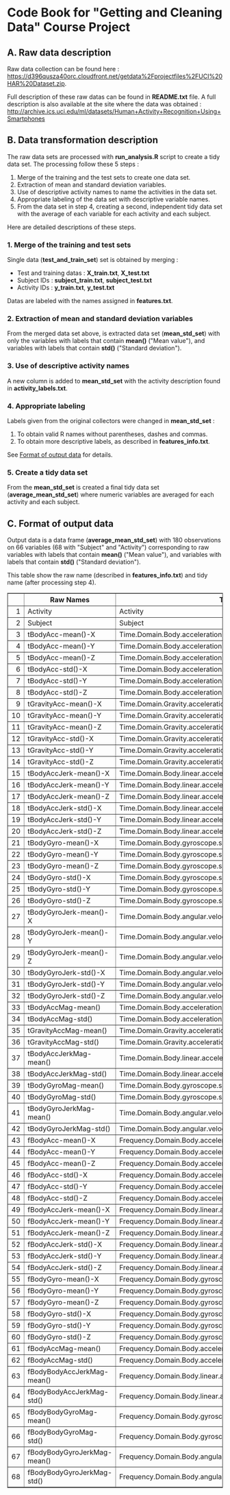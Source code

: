 # Code Book for "Getting and Cleaning Data" Course Project

## A. Raw data description

Raw data collection can be found here : <https://d396qusza40orc.cloudfront.net/getdata%2Fprojectfiles%2FUCI%20HAR%20Dataset.zip>.

Full description of these raw datas can be found in __README.txt__ file.
A full description is also available at the site where the data was obtained :
<http://archive.ics.uci.edu/ml/datasets/Human+Activity+Recognition+Using+Smartphones> 

## B. Data transformation description

The raw data sets are processed with __run_analysis.R__ script to create a tidy data set.
The processing follow these 5 steps :

1. Merge of the training and the test sets to create one data set.
2. Extraction of mean and standard deviation variables.
3. Use of descriptive activity names to name the activities in the data set.
4. Appropriate labeling of the data set with descriptive variable names. 
5. From the data set in step 4, creating a second, independent tidy data set with the average of each variable for each activity and each subject.

Here are detailed descriptions of these steps.

### 1. Merge of the training and test sets

Single data (**test_and_train_set**) set is obtained by merging :

* Test and training datas : __X_train.txt__, __X_test.txt__
* Subject IDs : __subject_train.txt__, __subject_test.txt__
* Activity IDs : __y_train.txt__, __y_test.txt__

Datas are labeled with the names assigned in __features.txt__.

### 2. Extraction of mean and standard deviation variables

From the merged data set above, is extracted data set (**mean_std_set**) with only the
variables with labels that contain **mean()** ("Mean value"), and variables with labels that contain **std()** ("Standard deviation").

### 3. Use of descriptive activity names

A new column is added to **mean_std_set** with the activity description found in __activity_labels.txt__.

### 4. Appropriate labeling

Labels given from the original collectors were changed in **mean_std_set** :

1. To obtain valid R names without parentheses, dashes and commas.
2. To obtain more descriptive labels, as described in __features_info.txt__.

See [Format of output data](#c-format-of-output-data) for details.

### 5. Create a tidy data set

From the **mean_std_set** is created a final tidy data set (**average_mean_std_set**) where numeric variables are averaged for each activity and each subject.

## C. Format of output data

Output data is a data frame (**average_mean_std_set**) with 180 observations on 66 variables (68 with "Subject" and "Activity") corresponding to raw variables with labels that contain **mean()** ("Mean value"), and variables with labels that contain **std()** ("Standard deviation").

This table show the raw name (described in __features_info.txt__) and tidy name (after processing step 4).

<table border=1>
<tr> <th>  </th> <th> Raw Names </th> <th> Tidy Names </th>  </tr>
  <tr> <td align="right"> 1 </td> <td> Activity </td> <td> Activity </td> </tr>
  <tr> <td align="right"> 2 </td> <td> Subject </td> <td> Subject </td> </tr>
  <tr> <td align="right"> 3 </td> <td> tBodyAcc-mean()-X </td> <td> Time.Domain.Body.acceleration.signal.Mean.value.X </td> </tr>
  <tr> <td align="right"> 4 </td> <td> tBodyAcc-mean()-Y </td> <td> Time.Domain.Body.acceleration.signal.Mean.value.Y </td> </tr>
  <tr> <td align="right"> 5 </td> <td> tBodyAcc-mean()-Z </td> <td> Time.Domain.Body.acceleration.signal.Mean.value.Z </td> </tr>
  <tr> <td align="right"> 6 </td> <td> tBodyAcc-std()-X </td> <td> Time.Domain.Body.acceleration.signal.Standard.deviation.X </td> </tr>
  <tr> <td align="right"> 7 </td> <td> tBodyAcc-std()-Y </td> <td> Time.Domain.Body.acceleration.signal.Standard.deviation.Y </td> </tr>
  <tr> <td align="right"> 8 </td> <td> tBodyAcc-std()-Z </td> <td> Time.Domain.Body.acceleration.signal.Standard.deviation.Z </td> </tr>
  <tr> <td align="right"> 9 </td> <td> tGravityAcc-mean()-X </td> <td> Time.Domain.Gravity.acceleration.signal.Mean.value.X </td> </tr>
  <tr> <td align="right"> 10 </td> <td> tGravityAcc-mean()-Y </td> <td> Time.Domain.Gravity.acceleration.signal.Mean.value.Y </td> </tr>
  <tr> <td align="right"> 11 </td> <td> tGravityAcc-mean()-Z </td> <td> Time.Domain.Gravity.acceleration.signal.Mean.value.Z </td> </tr>
  <tr> <td align="right"> 12 </td> <td> tGravityAcc-std()-X </td> <td> Time.Domain.Gravity.acceleration.signal.Standard.deviation.X </td> </tr>
  <tr> <td align="right"> 13 </td> <td> tGravityAcc-std()-Y </td> <td> Time.Domain.Gravity.acceleration.signal.Standard.deviation.Y </td> </tr>
  <tr> <td align="right"> 14 </td> <td> tGravityAcc-std()-Z </td> <td> Time.Domain.Gravity.acceleration.signal.Standard.deviation.Z </td> </tr>
  <tr> <td align="right"> 15 </td> <td> tBodyAccJerk-mean()-X </td> <td> Time.Domain.Body.linear.acceleration.Mean.value.X </td> </tr>
  <tr> <td align="right"> 16 </td> <td> tBodyAccJerk-mean()-Y </td> <td> Time.Domain.Body.linear.acceleration.Mean.value.Y </td> </tr>
  <tr> <td align="right"> 17 </td> <td> tBodyAccJerk-mean()-Z </td> <td> Time.Domain.Body.linear.acceleration.Mean.value.Z </td> </tr>
  <tr> <td align="right"> 18 </td> <td> tBodyAccJerk-std()-X </td> <td> Time.Domain.Body.linear.acceleration.Standard.deviation.X </td> </tr>
  <tr> <td align="right"> 19 </td> <td> tBodyAccJerk-std()-Y </td> <td> Time.Domain.Body.linear.acceleration.Standard.deviation.Y </td> </tr>
  <tr> <td align="right"> 20 </td> <td> tBodyAccJerk-std()-Z </td> <td> Time.Domain.Body.linear.acceleration.Standard.deviation.Z </td> </tr>
  <tr> <td align="right"> 21 </td> <td> tBodyGyro-mean()-X </td> <td> Time.Domain.Body.gyroscope.signal.Mean.value.X </td> </tr>
  <tr> <td align="right"> 22 </td> <td> tBodyGyro-mean()-Y </td> <td> Time.Domain.Body.gyroscope.signal.Mean.value.Y </td> </tr>
  <tr> <td align="right"> 23 </td> <td> tBodyGyro-mean()-Z </td> <td> Time.Domain.Body.gyroscope.signal.Mean.value.Z </td> </tr>
  <tr> <td align="right"> 24 </td> <td> tBodyGyro-std()-X </td> <td> Time.Domain.Body.gyroscope.signal.Standard.deviation.X </td> </tr>
  <tr> <td align="right"> 25 </td> <td> tBodyGyro-std()-Y </td> <td> Time.Domain.Body.gyroscope.signal.Standard.deviation.Y </td> </tr>
  <tr> <td align="right"> 26 </td> <td> tBodyGyro-std()-Z </td> <td> Time.Domain.Body.gyroscope.signal.Standard.deviation.Z </td> </tr>
  <tr> <td align="right"> 27 </td> <td> tBodyGyroJerk-mean()-X </td> <td> Time.Domain.Body.angular.velocity.Mean.value.X </td> </tr>
  <tr> <td align="right"> 28 </td> <td> tBodyGyroJerk-mean()-Y </td> <td> Time.Domain.Body.angular.velocity.Mean.value.Y </td> </tr>
  <tr> <td align="right"> 29 </td> <td> tBodyGyroJerk-mean()-Z </td> <td> Time.Domain.Body.angular.velocity.Mean.value.Z </td> </tr>
  <tr> <td align="right"> 30 </td> <td> tBodyGyroJerk-std()-X </td> <td> Time.Domain.Body.angular.velocity.Standard.deviation.X </td> </tr>
  <tr> <td align="right"> 31 </td> <td> tBodyGyroJerk-std()-Y </td> <td> Time.Domain.Body.angular.velocity.Standard.deviation.Y </td> </tr>
  <tr> <td align="right"> 32 </td> <td> tBodyGyroJerk-std()-Z </td> <td> Time.Domain.Body.angular.velocity.Standard.deviation.Z </td> </tr>
  <tr> <td align="right"> 33 </td> <td> tBodyAccMag-mean() </td> <td> Time.Domain.Body.acceleration.signal.Magnitude.Mean.value </td> </tr>
  <tr> <td align="right"> 34 </td> <td> tBodyAccMag-std() </td> <td> Time.Domain.Body.acceleration.signal.Magnitude.Standard.deviation </td> </tr>
  <tr> <td align="right"> 35 </td> <td> tGravityAccMag-mean() </td> <td> Time.Domain.Gravity.acceleration.signal.Magnitude.Mean.value </td> </tr>
  <tr> <td align="right"> 36 </td> <td> tGravityAccMag-std() </td> <td> Time.Domain.Gravity.acceleration.signal.Magnitude.Standard.deviation </td> </tr>
  <tr> <td align="right"> 37 </td> <td> tBodyAccJerkMag-mean() </td> <td> Time.Domain.Body.linear.acceleration.Magnitude.Mean.value </td> </tr>
  <tr> <td align="right"> 38 </td> <td> tBodyAccJerkMag-std() </td> <td> Time.Domain.Body.linear.acceleration.Magnitude.Standard.deviation </td> </tr>
  <tr> <td align="right"> 39 </td> <td> tBodyGyroMag-mean() </td> <td> Time.Domain.Body.gyroscope.signal.Magnitude.Mean.value </td> </tr>
  <tr> <td align="right"> 40 </td> <td> tBodyGyroMag-std() </td> <td> Time.Domain.Body.gyroscope.signal.Magnitude.Standard.deviation </td> </tr>
  <tr> <td align="right"> 41 </td> <td> tBodyGyroJerkMag-mean() </td> <td> Time.Domain.Body.angular.velocity.Magnitude.Mean.value </td> </tr>
  <tr> <td align="right"> 42 </td> <td> tBodyGyroJerkMag-std() </td> <td> Time.Domain.Body.angular.velocity.Magnitude.Standard.deviation </td> </tr>
  <tr> <td align="right"> 43 </td> <td> fBodyAcc-mean()-X </td> <td> Frequency.Domain.Body.acceleration.signal.Mean.value.X </td> </tr>
  <tr> <td align="right"> 44 </td> <td> fBodyAcc-mean()-Y </td> <td> Frequency.Domain.Body.acceleration.signal.Mean.value.Y </td> </tr>
  <tr> <td align="right"> 45 </td> <td> fBodyAcc-mean()-Z </td> <td> Frequency.Domain.Body.acceleration.signal.Mean.value.Z </td> </tr>
  <tr> <td align="right"> 46 </td> <td> fBodyAcc-std()-X </td> <td> Frequency.Domain.Body.acceleration.signal.Standard.deviation.X </td> </tr>
  <tr> <td align="right"> 47 </td> <td> fBodyAcc-std()-Y </td> <td> Frequency.Domain.Body.acceleration.signal.Standard.deviation.Y </td> </tr>
  <tr> <td align="right"> 48 </td> <td> fBodyAcc-std()-Z </td> <td> Frequency.Domain.Body.acceleration.signal.Standard.deviation.Z </td> </tr>
  <tr> <td align="right"> 49 </td> <td> fBodyAccJerk-mean()-X </td> <td> Frequency.Domain.Body.linear.acceleration.Mean.value.X </td> </tr>
  <tr> <td align="right"> 50 </td> <td> fBodyAccJerk-mean()-Y </td> <td> Frequency.Domain.Body.linear.acceleration.Mean.value.Y </td> </tr>
  <tr> <td align="right"> 51 </td> <td> fBodyAccJerk-mean()-Z </td> <td> Frequency.Domain.Body.linear.acceleration.Mean.value.Z </td> </tr>
  <tr> <td align="right"> 52 </td> <td> fBodyAccJerk-std()-X </td> <td> Frequency.Domain.Body.linear.acceleration.Standard.deviation.X </td> </tr>
  <tr> <td align="right"> 53 </td> <td> fBodyAccJerk-std()-Y </td> <td> Frequency.Domain.Body.linear.acceleration.Standard.deviation.Y </td> </tr>
  <tr> <td align="right"> 54 </td> <td> fBodyAccJerk-std()-Z </td> <td> Frequency.Domain.Body.linear.acceleration.Standard.deviation.Z </td> </tr>
  <tr> <td align="right"> 55 </td> <td> fBodyGyro-mean()-X </td> <td> Frequency.Domain.Body.gyroscope.signal.Mean.value.X </td> </tr>
  <tr> <td align="right"> 56 </td> <td> fBodyGyro-mean()-Y </td> <td> Frequency.Domain.Body.gyroscope.signal.Mean.value.Y </td> </tr>
  <tr> <td align="right"> 57 </td> <td> fBodyGyro-mean()-Z </td> <td> Frequency.Domain.Body.gyroscope.signal.Mean.value.Z </td> </tr>
  <tr> <td align="right"> 58 </td> <td> fBodyGyro-std()-X </td> <td> Frequency.Domain.Body.gyroscope.signal.Standard.deviation.X </td> </tr>
  <tr> <td align="right"> 59 </td> <td> fBodyGyro-std()-Y </td> <td> Frequency.Domain.Body.gyroscope.signal.Standard.deviation.Y </td> </tr>
  <tr> <td align="right"> 60 </td> <td> fBodyGyro-std()-Z </td> <td> Frequency.Domain.Body.gyroscope.signal.Standard.deviation.Z </td> </tr>
  <tr> <td align="right"> 61 </td> <td> fBodyAccMag-mean() </td> <td> Frequency.Domain.Body.acceleration.signal.Magnitude.Mean.value </td> </tr>
  <tr> <td align="right"> 62 </td> <td> fBodyAccMag-std() </td> <td> Frequency.Domain.Body.acceleration.signal.Magnitude.Standard.deviation </td> </tr>
  <tr> <td align="right"> 63 </td> <td> fBodyBodyAccJerkMag-mean() </td> <td> Frequency.Domain.Body.linear.acceleration.Magnitude.Mean.value </td> </tr>
  <tr> <td align="right"> 64 </td> <td> fBodyBodyAccJerkMag-std() </td> <td> Frequency.Domain.Body.linear.acceleration.Magnitude.Standard.deviation </td> </tr>
  <tr> <td align="right"> 65 </td> <td> fBodyBodyGyroMag-mean() </td> <td> Frequency.Domain.Body.gyroscope.signal.Magnitude.Mean.value </td> </tr>
  <tr> <td align="right"> 66 </td> <td> fBodyBodyGyroMag-std() </td> <td> Frequency.Domain.Body.gyroscope.signal.Magnitude.Standard.deviation </td> </tr>
  <tr> <td align="right"> 67 </td> <td> fBodyBodyGyroJerkMag-mean() </td> <td> Frequency.Domain.Body.angular.velocity.Magnitude.Mean.value </td> </tr>
  <tr> <td align="right"> 68 </td> <td> fBodyBodyGyroJerkMag-std() </td> <td> Frequency.Domain.Body.angular.velocity.Magnitude.Standard.deviation </td> </tr>
   </table>

